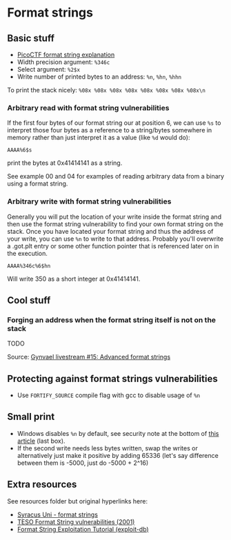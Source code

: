 # Format strings

## Basic stuff

* [PicoCTF format string explanation](https://vimeo.com/65014452)
* Width precision argument: `%346c`
* Select argument: `%2$x`
* Write number of printed bytes to an address: `%n`, `%hn`, `%hhn`

To print the stack nicely: `%08x %08x %08x %08x %08x %08x %08x %08x\n`

### Arbitrary read with format string vulnerabilities

If the first four bytes of our format string our at position 6, we can use `%s` to interpret those four bytes as a reference to a string/bytes somewhere in memory rather than just interpret it as a value (like `%d` would do):
```
AAAA%6$s
```

print the bytes at 0x41414141 as a string.

See example 00 and 04 for examples of reading arbitrary data from a binary using a format string.

### Arbitrary write with format string vulnerabilities

Generally you will put the location of your write inside the format string and then use the format string vulnerability to find your own format string on the stack. Once you have located your format string and thus the address of your write, you can use `%n` to write to that address. Probably you'll overwrite a .got.plt entry or some other function pointer that is referenced later on in the execution.
```
AAAA%346c%6$hn
```

Will write 350 as a short integer at 0x41414141.

## Cool stuff

### Forging an address when the format string itself is not on the stack

TODO

Source: [Gynvael livestream #15: Advanced format strings](https://www.youtube.com/watch?v=xAdjDEwENCQ)

### 

## Protecting against format strings vulnerabilities

* Use `FORTIFY_SOURCE` compile flag with gcc to disable usage of `%n`


## Small print

* Windows disables `%n` by default, see security note at the bottom of [this article](https://msdn.microsoft.com/en-us/library/hf4y5e3w.aspx) (last box).
* If the second write needs less bytes written, swap the writes or alternatively just make it positive by adding 65336 (let's say difference between them is -5000, just do -5000 + 2^16)


## Extra resources

See resources folder but original hyperlinks here:
* [Syracus Uni - format strings](http://www.cis.syr.edu/~wedu/Teaching/cis643/LectureNotes_New/Format_String.pdf)
* [TESO Format String vulnerabilities (2001)](https://crypto.stanford.edu/cs155old/cs155-spring08/papers/formatstring-1.2.pdf)
* [Format String Exploitation Tutorial (exploit-db)](https://www.exploit-db.com/docs/28476.pdf)
